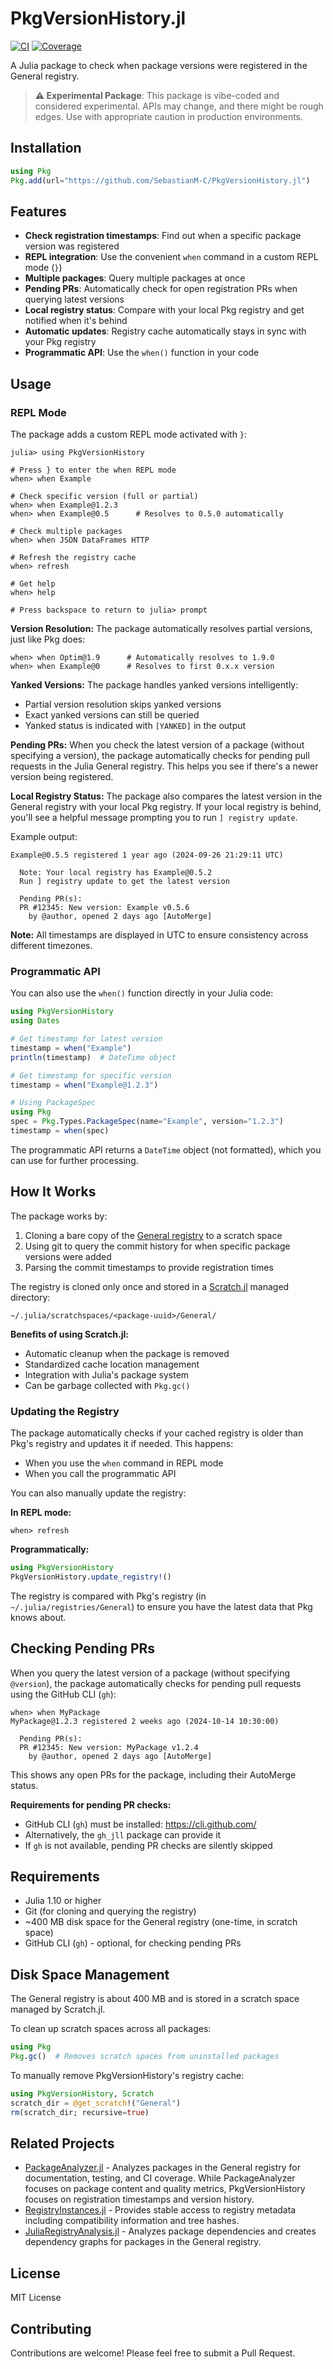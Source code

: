 # PkgVersionHistory.jl

[![CI](https://github.com/SebastianM-C/PkgVersionHistory.jl/actions/workflows/CI.yml/badge.svg?branch=master)](https://github.com/SebastianM-C/PkgVersionHistory.jl/actions/workflows/CI.yml)
[![Coverage](https://codecov.io/gh/SebastianM-C/PkgVersionHistory.jl/branch/master/graph/badge.svg)](https://codecov.io/gh/SebastianM-C/PkgVersionHistory.jl)

A Julia package to check when package versions were registered in the General registry.

> **⚠️ Experimental Package**: This package is vibe-coded and considered experimental. APIs may change, and there might be rough edges. Use with appropriate caution in production environments.

## Installation

```julia
using Pkg
Pkg.add(url="https://github.com/SebastianM-C/PkgVersionHistory.jl")
```

## Features

- **Check registration timestamps**: Find out when a specific package version was registered
- **REPL integration**: Use the convenient `when` command in a custom REPL mode (`}`)
- **Multiple packages**: Query multiple packages at once
- **Pending PRs**: Automatically check for open registration PRs when querying latest versions
- **Local registry status**: Compare with your local Pkg registry and get notified when it's behind
- **Automatic updates**: Registry cache automatically stays in sync with your Pkg registry
- **Programmatic API**: Use the `when()` function in your code

## Usage

### REPL Mode

The package adds a custom REPL mode activated with `}`:

```julia-repl
julia> using PkgVersionHistory

# Press } to enter the when REPL mode
when> when Example

# Check specific version (full or partial)
when> when Example@1.2.3
when> when Example@0.5      # Resolves to 0.5.0 automatically

# Check multiple packages
when> when JSON DataFrames HTTP

# Refresh the registry cache
when> refresh

# Get help
when> help

# Press backspace to return to julia> prompt
```

**Version Resolution:** The package automatically resolves partial versions, just like Pkg does:

```julia-repl
when> when Optim@1.9      # Automatically resolves to 1.9.0
when> when Example@0      # Resolves to first 0.x.x version
```

**Yanked Versions:** The package handles yanked versions intelligently:
- Partial version resolution skips yanked versions
- Exact yanked versions can still be queried
- Yanked status is indicated with `[YANKED]` in the output

**Pending PRs:** When you check the latest version of a package (without specifying a version), the package automatically checks for pending pull requests in the Julia General registry. This helps you see if there's a newer version being registered.

**Local Registry Status:** The package also compares the latest version in the General registry with your local Pkg registry. If your local registry is behind, you'll see a helpful message prompting you to run `] registry update`.

Example output:
```
Example@0.5.5 registered 1 year ago (2024-09-26 21:29:11 UTC)

  Note: Your local registry has Example@0.5.2
  Run ] registry update to get the latest version

  Pending PR(s):
  PR #12345: New version: Example v0.5.6
    by @author, opened 2 days ago [AutoMerge]
```

**Note:** All timestamps are displayed in UTC to ensure consistency across different timezones.

### Programmatic API

You can also use the `when()` function directly in your Julia code:

```julia
using PkgVersionHistory
using Dates

# Get timestamp for latest version
timestamp = when("Example")
println(timestamp)  # DateTime object

# Get timestamp for specific version
timestamp = when("Example@1.2.3")

# Using PackageSpec
using Pkg
spec = Pkg.Types.PackageSpec(name="Example", version="1.2.3")
timestamp = when(spec)
```

The programmatic API returns a `DateTime` object (not formatted), which you can use for further processing.

## How It Works

The package works by:

1. Cloning a bare copy of the [General registry](https://github.com/JuliaRegistries/General) to a scratch space
2. Using git to query the commit history for when specific package versions were added
3. Parsing the commit timestamps to provide registration times

The registry is cloned only once and stored in a [Scratch.jl](https://github.com/JuliaPackaging/Scratch.jl) managed directory:
```
~/.julia/scratchspaces/<package-uuid>/General/
```

**Benefits of using Scratch.jl:**
- Automatic cleanup when the package is removed
- Standardized cache location management
- Integration with Julia's package system
- Can be garbage collected with `Pkg.gc()`

### Updating the Registry

The package automatically checks if your cached registry is older than Pkg's registry and updates it if needed. This happens:
- When you use the `when` command in REPL mode
- When you call the programmatic API

You can also manually update the registry:

**In REPL mode:**
```julia-repl
when> refresh
```

**Programmatically:**
```julia
using PkgVersionHistory
PkgVersionHistory.update_registry!()
```

The registry is compared with Pkg's registry (in `~/.julia/registries/General`) to ensure you have the latest data that Pkg knows about.

## Checking Pending PRs

When you query the latest version of a package (without specifying `@version`), the package automatically checks for pending pull requests using the GitHub CLI (`gh`):

```julia-repl
when> when MyPackage
MyPackage@1.2.3 registered 2 weeks ago (2024-10-14 10:30:00)

  Pending PR(s):
  PR #12345: New version: MyPackage v1.2.4
    by @author, opened 2 days ago [AutoMerge]
```

This shows any open PRs for the package, including their AutoMerge status.

**Requirements for pending PR checks:**
- GitHub CLI (`gh`) must be installed: https://cli.github.com/
- Alternatively, the `gh_jll` package can provide it
- If `gh` is not available, pending PR checks are silently skipped

## Requirements

- Julia 1.10 or higher
- Git (for cloning and querying the registry)
- ~400 MB disk space for the General registry (one-time, in scratch space)
- GitHub CLI (`gh`) - optional, for checking pending PRs

## Disk Space Management

The General registry is about 400 MB and is stored in a scratch space managed by Scratch.jl.

To clean up scratch spaces across all packages:
```julia
using Pkg
Pkg.gc()  # Removes scratch spaces from uninstalled packages
```

To manually remove PkgVersionHistory's registry cache:
```julia
using PkgVersionHistory, Scratch
scratch_dir = @get_scratch!("General")
rm(scratch_dir; recursive=true)
```

## Related Projects

- [PackageAnalyzer.jl](https://github.com/JuliaEcosystem/PackageAnalyzer.jl) - Analyzes packages in the General registry for documentation, testing, and CI coverage. While PackageAnalyzer focuses on package content and quality metrics, PkgVersionHistory focuses on registration timestamps and version history.
- [RegistryInstances.jl](https://github.com/GunnarFarneback/RegistryInstances.jl) - Provides stable access to registry metadata including compatibility information and tree hashes.
- [JuliaRegistryAnalysis.jl](https://github.com/KristofferC/JuliaRegistryAnalysis.jl) - Analyzes package dependencies and creates dependency graphs for packages in the General registry.

## License

MIT License

## Contributing

Contributions are welcome! Please feel free to submit a Pull Request.
